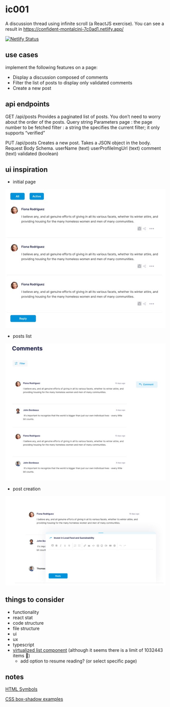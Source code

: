 # ic001

A discussion thread using infinite scroll (a ReactJS exercise).
You can see a result in https://confident-montalcini-7c0ad1.netlify.app/

[![Netlify Status](https://api.netlify.com/api/v1/badges/fbc25464-343b-498e-932a-e96defdd43cc/deploy-status)](https://app.netlify.com/sites/confident-montalcini-7c0ad1/deploys)

## use cases

implement the following features on a page:

- Display a discussion composed of comments
- Filter the list of posts to display only validated comments
- Create a new post

## api endpoints

GET
/api/posts
Provides a paginated list of posts. You don’t need to worry about the order of the posts.
Query string Parameters
page : the page number to be fetched
filter : a string the specifies the current filter; it only supports “verified”

PUT
/api/posts
Creates a new post. Takes a JSON object in the body.
Request Body Schema.
userName (text)
userProfileImgUrl (text)
comment (text)
validated (boolean)

## ui inspiration

- initial page

![page](/ui/page.jpg)

- posts list

![posts list](/ui/posts-list.jpg)

- post creation

![post creations](/ui/post-create.jpg)

## things to consider

- functionality
- react stat
- code structure
- file structure
- ui
- ux
- typescript
- [virtualized list component](https://virtuoso.dev/) (although it seems there is a limit of 1032443 items 🤔)
  - add option to resume reading? (or select specific page)

## notes

[HTML Symbols](https://www.toptal.com/designers/htmlarrows/)

[CSS box-shadow examples](https://getcssscan.com/css-box-shadow-examples)
